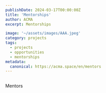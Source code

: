 ```yaml
---
publishDate: 2024-03-17T00:00:00Z
title: 'Mentorships'
author: ACMA
excerpt: Mentorships

image: '~/assets/images/AAA.jpeg'
category: projects
tags:
  - projects
  - opportunities
  - mentorships
metadata:
  canonical: https://acma.space/en/mentors
---
```


## 
Mentors







